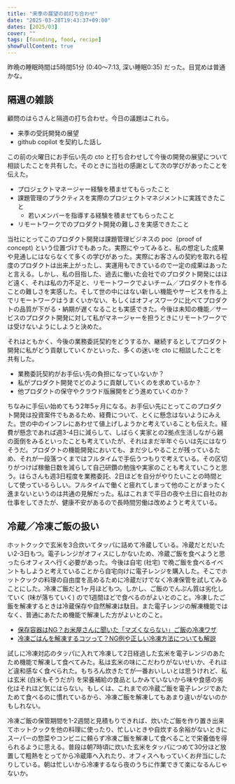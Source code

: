 ```yaml
---
title: "来季の展望の前打ち合わせ"
date: "2025-03-28T19:43:37+09:00"
dates: [2025/03]
cover: ""
tags: [founding, food, recipe]
showFullContent: true
---
```


昨晩の睡眠時間は5時間51分 (0:40〜7:13, 深い睡眠0:35) だった。目覚めは普通かな。

## 隔週の雑談

顧問のはらさんと隔週の打ち合わせ。今日の議題はこれら。

* 来季の受託開発の展望
* github copilot を契約した話し

この前の火曜日にお手伝い先の cto と打ち合わせして今後の開発の展望について相談したことを共有した。そのときに当社の感謝として次の学びがあったことを伝えた。

* プロジェクトマネージャー経験を積ませてもらったこと
* 課題管理のプラクティスを実際のプロジェクトマネジメントに実践できたこと
  * 若いメンバーを指導する経験を積ませてもらったこと
* リモートワークでのプロダクト開発の難しさを実感できたこと

当社にとってこのプロダクト開発は課題管理ビジネスの poc（proof of concept) という位置づけでもあった。実際にやってみると、私の想定した成果や見通しにはならなくて多くの学びがあった。実際にお客さんの契約を取れる程度のプロダクトは出来上がったし、実運用もできているので一定の成果はあったと言える。しかし、私の目指した、過去に働いた会社でのプロダクト開発にはほど遠く、それは私の力不足と、リモートワークでよいチーム／プロダクトを作ることの難しさを実感した。そして世の中にはない新しい機能やサービスを作る上でリモートワークはうまくいかない、もしくはオフィスワークに比べてプロダクトの品質が下がる・納期が遅くなることも実感できた。今後は未知の機能／サービスのプロダクト開発に対して私がマネージャーを担うときにリモートワークでは受けないようにしようと決めた。

それはともかく、今後の業務委託契約をどうするか、継続するとしてプロダクト開発に私がどう貢献していくかといった、多くの迷いを cto に相談したことを共有した。

* 業務委託契約がお手伝い先の負担になっていないか？
* 私がプロダクト開発でどのように貢献していくのを求めているか？
* 他プロダクトの保守やクラウド版展開をどう進めていくのか？

ちなみに手伝い始めてもう2年5ヶ月になる。お手伝い先にとってこのプロダクト開発は投資案件でもあるため、経費について、とくに懸念はないようにみえた。世の中のインフレにあわせて値上げしようかと考えていることも伝えた。経費が懸念であれば週3-4日に減らして、しばらく実家との2拠点生活しながら親の面倒をみるといったことも考えていたが、それはまだ半年ぐらいは先にはなりそうだ。プロダクトの機能開発においても、まだ少しやることが残っているため、それが一段落つくまではフルタイムで手伝うつもりで考えている。その区切りがつけば稼働日数を減らして自己研鑽の勉強や実家のことも考えていこうと思う。はらさんも週3日程度を業務委託、2日ほどを自分がやりたいことの時間として使っているらしい。フルタイムで働くと疲れてしまって他のことがまったく進まないというのは共通の見解だった。私はこれまで平日の夜や土日に自社のお仕事をしてきたが、健康不安があるので長時間労働は改めようと考えている。

## 冷蔵／冷凍ご飯の扱い

ホットクックで玄米を3合炊いてタッパに詰めて冷蔵している。冷蔵だとだいたい2-3日もつ。電子レンジがオフィスにしかないため、冷蔵ご飯を食べようと思ったらオフィスへ行く必要があった。今後は自宅 (社宅) で晩ご飯を食べるイベントもしようと考えていることから自宅向けに電子レンジを購入した。そこでホットクックの料理の自由度を高めるために冷蔵だけでなく冷凍保管を試してみることにした。冷凍ご飯だと1ヶ月ほどもつ。しかし、ご飯のでんぷん質は劣化していく (味が落ちていく) ので1週間ほどで食べるのがよいとのこと。冷凍したご飯を解凍するときは冷蔵保存や自然解凍は駄目。また電子レンジの解凍機能ではなく、普通にあたため機能で解凍した方がよいとのこと。

* [保存容器はNG？お米屋さんに聞いた「マズくならない」ご飯の冷凍ワザ](https://news.cookpad.com/articles/52436)
* [冷凍ごはんを解凍するコツって？NG例や正しい冷凍方法についても解説](https://www.tiger-corporation.com/ja/jpn/feature/rice-cooker/takitate50/11/)

試しに冷凍対応のタッパに入れて冷凍して2日経過した玄米を電子レンジのあたため機能で解凍して食べてみた。私は玄米の味にこだわりがないせいか、それほど違和感なく食べられた。もちろん炊きたてが一番おいしいとは思うけれど、私は玄米 (白米もそうだが) を栄養補給の食品としかみていないから味や食感の劣化はそれほど気にはらない。もしくは、これまでの冷蔵ご飯を電子レンジであたためて食べるのに慣れているから、冷凍ご飯を解凍してもあまり違いがないのかもしれない。

冷凍ご飯の保管期間を1-2週間と見積もりできれば、炊いたご飯を作り置き出来てホットクックを他の料理に使ったり、忙しいときや自炊する余裕がないときにスーパーの惣菜やコンビニに頼らず冷凍ご飯を解凍して食べることで栄養価を得られるように思える。普段は朝7時頃に炊いた玄米をタッパにつめて30分ほど放置して粗熱をとってから冷蔵庫へ入れたり、オフィスへもっていくお弁当にしたりしている。朝は忙しいから冷凍するなら夜のうちに作業できて楽になるんじゃないか。
